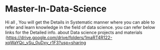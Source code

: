 # Master-In-Data-Science
Hi all , You will get the Details in Systematic manner where you can able to refer and learn knowledge in the field of data science.
you can refer below links for the Detailed info. about Data science projects and materials :https://drive.google.com/drive/folders/1maRT4R122-xqWaYQc_vSu_0uDxy_r1F3?usp=sharing
